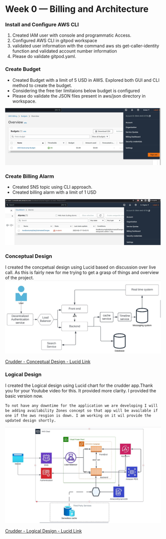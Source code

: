 # Week 0 — Billing and Architecture

### Install and Configure AWS CLI
<ol>
  <li>Created IAM user with console and programmatic Access. </li>
  <li>Configured AWS CLI in gitpod workspace</li>
  <li>validated user information with the command aws sts get-caller-identity function and validated account number information</li>
  <li>Please do validate gitpod.yaml.</li>
</ol>

### Create Budget

<ul>
  <li>Created Budget with a limit of 5 USD in AWS. Explored both GUI and CLI method to create the budget.</li>
  <li>Considering the free tier limitaions below budget is configured</li>
  <li>Please do validate the JSON files present in aws/json directory in workspace.</li>
</ul>

![AWS Bootcamp Budget created by me](assets/Budget.JPG.jpg)


### Create Billing Alarm
<ul>
  <li>Created SNS topic using CLI approach.</li>
  <li>Created billing alarm with a limit of 1 USD</li>
</ul>

![AWS Bootcamp Billing Alaram created by me](assets/BillingAlarm.JPG.jpg)

### Conceptual Design
I created the concpetual design using Lucid based on discussion over live call. As this is fairly new for me trying to get a grasp of things and overview of the project.
![Crudder App - Conceptual Design](assets/ConceptualDiagram.jpeg)

[Crudder - Conceptual Design - Lucid Link](https://lucid.app/lucidchart/0d5a2ad3-47bd-48aa-b66c-a6dbcf6e8e76/edit?viewport_loc=72%2C65%2C1239%2C596%2C0_0&invitationId=inv_87798785-a27d-44dd-abd6-e6b2b47b94c6)

### Logical Design
I created the Logical design using Lucid chart for the crudder app.Thank you for your Youtube video for this. It provided more clarity. I provided the basic version now. 
```
To not have any downtime for the application we are developing I will be adding availability Zones concept so that app will be available if one if the aws resgion is down. I am working on it wil provide the updated design shortly. 
```

![Crudder App - Logical Design](assets/LogicalDiagram.jpeg)

[Crudder - Logical Design - Lucid Link](https://lucid.app/lucidchart/7499576e-322b-4ee6-ac2a-a6dbf2d18a22/edit?viewport_loc=-2219%2C-781%2C2236%2C1076%2C0_0&invitationId=inv_6adda1da-418c-4afe-9022-f7b4bb3b8b1a)
